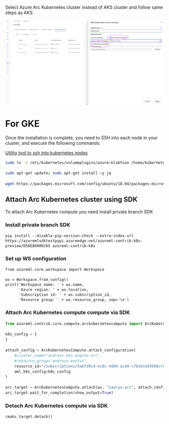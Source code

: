 Select Azure Arc Kubernetes cluster instead of AKS cluster and follow same steps as AKS

![arcattach](/docs/media/arcattach.png)

# For GKE 

Once the installation is complete, you need to SSH into each node in your cluster, and execute the following commands: 

[Utility tool to ssh into kubernetes nodes](https://github.com/kvaps/kubectl-node-shell)

```bash
sudo ln -s /etc/kubernetes/volumeplugins/azure~blobfuse /home/kubernetes/flexvolume/

sudo apt-get update; sudo apt-get install –y jq

wget https://packages.microsoft.com/config/ubuntu/18.04/packages-microsoft-prod.deb; sudo dpkg -i packages-microsoft-prod.deb; sudo apt-get update; sudo apt-get install blobfuse
``` 

## Attach Arc Kubernetes cluster using SDK
To attach Arc Kubernetes compute you need install private branch SDK

### Install private branch SDK
```
pip install --disable-pip-version-check --extra-index-url https://azuremlsdktestpypi.azureedge.net/azureml-contrib-k8s-preview/D58E86006C65 azureml-contrib-k8s
```

### Set up WS configuration
```
from azureml.core.workspace import Workspace

ws = Workspace.from_config()
print('Workspace name: ' + ws.name, 
      'Azure region: ' + ws.location, 
      'Subscription id: ' + ws.subscription_id, 
      'Resource group: ' + ws.resource_group, sep='\n')
```      

### Attach Arc Kubernetes compute compute via SDK
```python
from azureml.contrib.core.compute.arckubernetescompute import ArcKubernetesCompute

k8s_config = {
}

attach_config = ArcKubernetesCompute.attach_configuration(
    #cluster_name="andress-aks-engine-arc",
    #resource_group="andress-eastus",
    resource_id="/subscriptions/5abfd9c4-ec8c-4db9-acd4-c762dce93508/resourceGroups/aks-eng-rg/providers/Microsoft.Kubernetes/connectedClusters/arcAksE",
    aml_k8s_config=k8s_config
)

arc_target = ArcKubernetesCompute.attach(ws, "saurya-arc", attach_config)
arc_target.wait_for_completion(show_output=True)
```

### Detach Arc Kubernetes compute via SDK
```
cmaks_target.detach()
```
